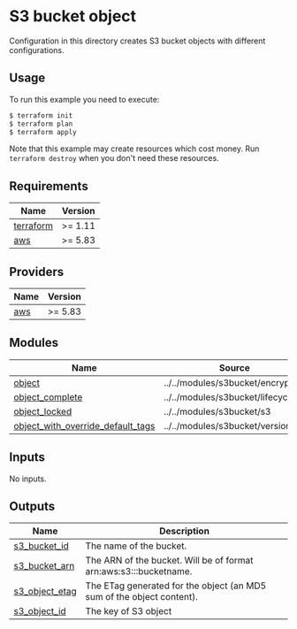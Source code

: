 # S3 bucket object

Configuration in this directory creates S3 bucket objects with different configurations.

## Usage

To run this example you need to execute:

```bash
$ terraform init
$ terraform plan
$ terraform apply
```

Note that this example may create resources which cost money. Run `terraform destroy` when you don't need these resources.

<!-- BEGIN_TF_DOCS -->
## Requirements

| Name | Version |
|------|---------|
| <a name="requirement_terraform"></a> [terraform](#requirement\_terraform) | >= 1.11 |
| <a name="requirement_aws"></a> [aws](#requirement\_aws) | >= 5.83 |

## Providers

| Name | Version |
|------|---------|
| <a name="provider_aws"></a> [aws](#provider\_aws) | >= 5.83 |

## Modules

| Name | Source | Version |
|------|--------|---------|
| <a name="module_object"></a> [object](#module\_object) | ../../modules/s3bucket/encryption | n/a |
| <a name="module_object_complete"></a> [object\_complete](#module\_object\_complete) | ../../modules/s3bucket/lifecycle | n/a |
| <a name="module_object_locked"></a> [object\_locked](#module\_object\_locked) | ../../modules/s3bucket/s3 | n/a |
| <a name="module_object_with_override_default_tags"></a> [object\_with\_override\_default\_tags](#module\_object\_with\_override\_default\_tags) | ../../modules/s3bucket/versioning | n/a |


## Inputs

No inputs.

## Outputs

| Name | Description |
|------|-------------|
| <a name="s3-bucket-name-output"></a> [s3\_bucket\_id](#output\_s3\_bucket\_id) | The name of the bucket. |
| <a name="s3-bucket-arn-output"></a> [s3\_bucket\_arn](#output\_s3\_bucket\_arn) | The ARN of the bucket. Will be of format arn:aws:s3:::bucketname.|
| <a name="s3-bucket-endpoint-output"></a> [s3\_object\_etag](#output\_s3\_object\_etag) | The ETag generated for the object (an MD5 sum of the object content). |
| <a name="s3-bucket-url-output"></a> [s3\_object\_id](#output\_s3\_object\_id) | The key of S3 object |
<!-- END_TF_DOCS -->
